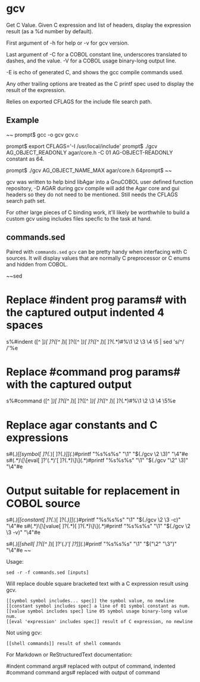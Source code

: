 gcv
===

Get C Value.  Given C expression and list of headers, display the expression
result (as a %d number by default).

First argument of -h for help or -v for gcv version.

Last argument of -C for a COBOL constant line, underscores translated to
dashes, and the value. -V for a COBOL usage binary-long output line.

-E is echo of generated C, and shows the gcc compile commands used.

Any other trailing options are treated as the C printf spec used to display the
result of the expression.

Relies on exported CFLAGS for the include file search path.

Example
-------

~~
prompt$ gcc -o gcv gcv.c

prompt$ export CFLAGS='-I /usr/local/include'
prompt$ ./gcv AG_OBJECT_READONLY agar/core.h -C
01 AG-OBJECT-READONLY constant as 64.

prompt$ ./gcv AG_OBJECT_NAME_MAX agar/core.h
64prompt$
~~

gcv was written to help bind libAgar into a GnuCOBOL user defined function
repository, -D AGAR during gcv compile will add the Agar core and gui headers
so they do not need to be mentioned. Still needs the CFLAGS search path set.

For other large pieces of C binding work, it'll likely be worthwhile
to build a custom gcv using includes files specfic to the task at hand.


commands.sed
------------

Paired with `commands.sed` `gcv` can be pretty handy when interfacing with C
sources.  It will display values that are normally C preprocessor or C enums
and hidden from COBOL.

~~sed
# Replace #indent prog params# with the captured output indented 4 spaces
s%#indent ([^ ]*)[ ]?([^ ]*)[ ]?([^ ]*)[ ]?([^ ]*)[ ]?(.*)#%\1 \2 \3 \4 \5 | sed 's/^/    /'%e

# Replace #command prog params# with the captured output
s%#command ([^ ]*)[ ]?([^ ]*)[ ]?([^ ]*)[ ]?([^ ]*)[ ]?(.*)#%\1 \2 \3 \4 \5%e

# Replace agar constants and C expressions
s#(.*)\[\[symbol[ ]?(.*)[ ]?(.*)\]\](.*)#printf "%s%s%s" "\1" "$(./gcv \2 \3)" "\4"#e
s#(.*)\[\[eval[ ]?'(.*)'[ ]?(.*)\]\](.*)#printf "%s%s%s" "\1" "$(./gcv "\2" \3)" "\4"#e 

# Output suitable for replacement in COBOL source
s#(.*)\[\[constant[ ]?(.*)[ ]?(.*)\]\](.*)#printf "%s%s%s" "\1" "$(./gcv \2 \3 -c)" "\4"#e 
s#(.*)\[\[value[ ]?(.*)[ ]?(.*)\]\](.*)#printf "%s%s%s" "\1" "$(./gcv \2 \3 -v)" "\4"#e 

s#(.*)\[\[shell[ ]?([^ ]*)[ ]?'(.*)'[ ]?\]\](.*)#printf "%s%s%s" "\1" "$("\2" "\3")" "\4"#e
~~

Usage:

    sed -r -f commands.sed [inputs]

Will replace double square bracketed text with a C expression result using
gcv.

    [[symbol symbol includes... spec]] the symbol value, no newline
    [[constant symbol includes spec] a line of 01 symbol constant as num.
    [[value symbol includes spec] line 05 symbol usage binary-long value num.
    [[eval 'expression' includes spec]] result of C expression, no newline

Not using gcv:

    [[shell commands]] result of shell commands

For Markdown or ReStructuredText documentation:

   #indent command args# replaced with output of command, indented
   #command command args# replaced with output of command
